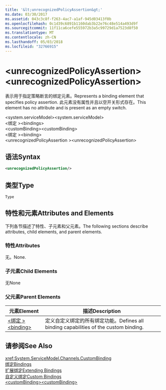 ```yaml
---
title: '&lt;unrecognizedPolicyAssertion&gt;'
ms.date: 03/30/2017
ms.assetid: 043c3c8f-f263-4ac7-a1af-945d03413f0b
ms.openlocfilehash: 0c1d39c6891b1160dab3b22e76c48e514a493d9f
ms.sourcegitcommit: 11f11ca6cefe555972b3a5c99729d1a7523d8f50
ms.translationtype: MT
ms.contentlocale: zh-CN
ms.lasthandoff: 05/03/2018
ms.locfileid: "32766915"
---
```

# <a name="ltunrecognizedpolicyassertiongt"></a><span data-ttu-id="bd9d6-102">&lt;unrecognizedPolicyAssertion&gt;</span><span class="sxs-lookup"><span data-stu-id="bd9d6-102">&lt;unrecognizedPolicyAssertion&gt;</span></span>
<span data-ttu-id="bd9d6-103">表示用于指定策略断言的绑定元素。</span><span class="sxs-lookup"><span data-stu-id="bd9d6-103">Represents a binding element that specifies policy assertion.</span></span> <span data-ttu-id="bd9d6-104">此元素没有属性并且以空开关形式存在。</span><span class="sxs-lookup"><span data-stu-id="bd9d6-104">This element has no attribute and is present as an empty switch.</span></span>  
  
 <span data-ttu-id="bd9d6-105">\<system.serviceModel></span><span class="sxs-lookup"><span data-stu-id="bd9d6-105">\<system.serviceModel></span></span>  
<span data-ttu-id="bd9d6-106">\<绑定 ></span><span class="sxs-lookup"><span data-stu-id="bd9d6-106">\<bindings></span></span>  
<span data-ttu-id="bd9d6-107">\<customBinding></span><span class="sxs-lookup"><span data-stu-id="bd9d6-107">\<customBinding></span></span>  
<span data-ttu-id="bd9d6-108">\<绑定 ></span><span class="sxs-lookup"><span data-stu-id="bd9d6-108">\<binding></span></span>  
<span data-ttu-id="bd9d6-109">\<unrecognizedPolicyAssertion ></span><span class="sxs-lookup"><span data-stu-id="bd9d6-109">\<unrecognizedPolicyAssertion></span></span>  
  
## <a name="syntax"></a><span data-ttu-id="bd9d6-110">语法</span><span class="sxs-lookup"><span data-stu-id="bd9d6-110">Syntax</span></span>  
  
```xml  
<unrecognizedPolicyAssertion/>  
```  
  
## <a name="type"></a><span data-ttu-id="bd9d6-111">类型</span><span class="sxs-lookup"><span data-stu-id="bd9d6-111">Type</span></span>  
 `Type`  
  
## <a name="attributes-and-elements"></a><span data-ttu-id="bd9d6-112">特性和元素</span><span class="sxs-lookup"><span data-stu-id="bd9d6-112">Attributes and Elements</span></span>  
 <span data-ttu-id="bd9d6-113">下列各节描述了特性、子元素和父元素。</span><span class="sxs-lookup"><span data-stu-id="bd9d6-113">The following sections describe attributes, child elements, and parent elements.</span></span>  
  
### <a name="attributes"></a><span data-ttu-id="bd9d6-114">特性</span><span class="sxs-lookup"><span data-stu-id="bd9d6-114">Attributes</span></span>  
 <span data-ttu-id="bd9d6-115">无。</span><span class="sxs-lookup"><span data-stu-id="bd9d6-115">None.</span></span>  
  
### <a name="child-elements"></a><span data-ttu-id="bd9d6-116">子元素</span><span class="sxs-lookup"><span data-stu-id="bd9d6-116">Child Elements</span></span>  
 <span data-ttu-id="bd9d6-117">无</span><span class="sxs-lookup"><span data-stu-id="bd9d6-117">None</span></span>  
  
### <a name="parent-elements"></a><span data-ttu-id="bd9d6-118">父元素</span><span class="sxs-lookup"><span data-stu-id="bd9d6-118">Parent Elements</span></span>  
  
|<span data-ttu-id="bd9d6-119">元素</span><span class="sxs-lookup"><span data-stu-id="bd9d6-119">Element</span></span>|<span data-ttu-id="bd9d6-120">描述</span><span class="sxs-lookup"><span data-stu-id="bd9d6-120">Description</span></span>|  
|-------------|-----------------|  
|[<span data-ttu-id="bd9d6-121">\<绑定 ></span><span class="sxs-lookup"><span data-stu-id="bd9d6-121">\<binding></span></span>](../../../../../docs/framework/misc/binding.md)|<span data-ttu-id="bd9d6-122">定义自定义绑定的所有绑定功能。</span><span class="sxs-lookup"><span data-stu-id="bd9d6-122">Defines all binding capabilities of the custom binding.</span></span>|  
  
## <a name="see-also"></a><span data-ttu-id="bd9d6-123">请参阅</span><span class="sxs-lookup"><span data-stu-id="bd9d6-123">See Also</span></span>  
 <xref:System.ServiceModel.Channels.CustomBinding>  
 [<span data-ttu-id="bd9d6-124">绑定</span><span class="sxs-lookup"><span data-stu-id="bd9d6-124">Bindings</span></span>](../../../../../docs/framework/wcf/bindings.md)  
 [<span data-ttu-id="bd9d6-125">扩展绑定</span><span class="sxs-lookup"><span data-stu-id="bd9d6-125">Extending Bindings</span></span>](../../../../../docs/framework/wcf/extending/extending-bindings.md)  
 [<span data-ttu-id="bd9d6-126">自定义绑定</span><span class="sxs-lookup"><span data-stu-id="bd9d6-126">Custom Bindings</span></span>](../../../../../docs/framework/wcf/extending/custom-bindings.md)  
 [<span data-ttu-id="bd9d6-127">\<customBinding></span><span class="sxs-lookup"><span data-stu-id="bd9d6-127">\<customBinding></span></span>](../../../../../docs/framework/configure-apps/file-schema/wcf/custombinding.md)
